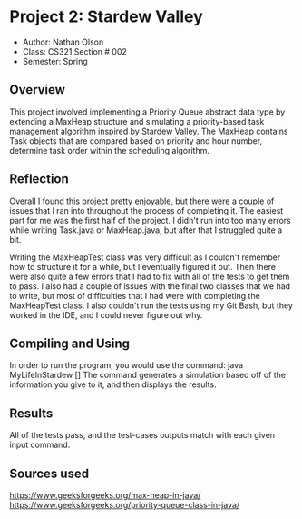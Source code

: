 # Project 2: Stardew Valley

* Author: Nathan Olson
* Class: CS321 Section # 002
* Semester: Spring

## Overview

This project involved implementing a Priority Queue abstract data type
by extending a MaxHeap structure and simulating a priority-based task
management algorithm inspired by Stardew Valley. The MaxHeap contains
Task objects that are compared based on priority and hour number,
determine task order within the scheduling algorithm.



## Reflection

Overall I found this project pretty enjoyable, but there were a 
couple of issues that I ran into throughout the process of
completing it. The easiest part for me was the first half of the
project. I didn't run into too many errors while writing Task.java
or MaxHeap.java, but after that I struggled quite a bit.

Writing the MaxHeapTest class was very difficult as I couldn't
remember how to structure it for a while, but I eventually figured
it out. Then there were also quite a few errors that I had to fix
with all of the tests to get them to pass. I also had a couple of
issues with the final two classes that we had to write, but most of
difficulties that I had were with completing the MaxHeapTest class. 
I also couldn't run the tests using my Git Bash, but they worked in 
the IDE, and I could never figure out why.

## Compiling and Using

In order to run the program, you would use the command: 
java MyLifeInStardew <max-priority-level> <time-to-increment-priority> 
<total simulation-time in days> <task-generation-probability> [<seed>]
The command generates a simulation based off of the information you
give to it, and then displays the results.

## Results 

All of the tests pass, and the test-cases outputs match with each 
given input command.

## Sources used

https://www.geeksforgeeks.org/max-heap-in-java/
https://www.geeksforgeeks.org/priority-queue-class-in-java/

